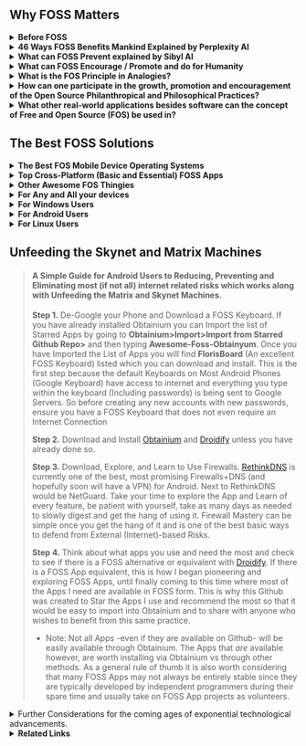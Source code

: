 ## Why FOSS Matters

<details><summary><b>
Before FOSS
</b></summary>

Before the Terms Open Source Software came to be it was often referred to as **Free Software**. It is important to understand that everytime we hear the word Open Source we remember that the roots of this term are in the **Free and Libre** understanding of things. This is important because we will understand that some software will either support, encourage, and enable Freedom, or it won't. In shorter words Open Source vs. Closed Source (Propietary) is the same as Free vs Unfree Software. Let us not forget that the word Free within FOSS means Free as in _Free of Cost_ but also Free as in supporting, encouraging, and the enabling of Freedom itself.
</details><details><summary><b>
46 Ways FOSS Benefits Mankind Explained by Perplexity AI
</b></summary>

1. <details><summary><b>Transparency</summary></b>
   Open-source software provides absolute visibility of its code, fostering trust and stability for long-term projects</details>

2. <details><summary><b>Flexibility</b></summary>
   Users can adapt the software to their needs and make changes, enhancing its functionalities</details>

3. <details><summary><b>Community Collaboration</b></summary>
   The power of open-source communities allows for efficient team collaboration, leading to enhanced functionalities and security</details>

4. <details><summary><b>Attracting Talent</summary></b>
   Organizations using open-source software can attract better talent and provide opportunities for developers to learn and advance in their careers</details>

5. <details><summary><b>Cost-Efficiency</b></summary>
    Open-source software is often free or cheaper than proprietary software, saving on licensing, maintenance fees, and hardware costs</details>  

6. <details><summary><b>Potential for Maximum Agility</b></summary>
    Open-source software allows for multiple collaborators to solve problems such as bug fixes, security vulnerabilities, and continuous updates at the speed limited to the number of total programmers around the world as well as support by the community, promoting agility in businesses and development.</details>

7. <details><summary><b>Enhanced Security</b></summary>
    While not inherently more secure, open-source software's security is enhanced in a multifaceted approach.  

    - <details><summary><b>Transparency and Code Inspection   </summary></b>
      One of the fundamental ways FOSS enhances security is through transparency. The open nature of the code allows users to inspect it for vulnerabilities, ensuring that any security issues can be identified and addressed promptly</details>
      
    - <details><summary><b>Community Collaboration</summary></b>
      FOSS thrives on community collaboration, with developers worldwide contributing to the improvement and security of open-source projects. This collective effort results in a diverse set of eyes scrutinizing the code, leading to quicker identification and resolution of security vulnerabilities</details>  

    - <details><summary><b>EU-FOSSA Initiative</summary></b>
      Initiatives like the EU-FOSSA project demonstrate a proactive approach to enhancing the security of critical open-source software used by European institutions. Through bug bounty programs, hackathons, and engagement with developer communities, the EU-FOSSA initiative aims to identify and fix major security vulnerabilities in widely used open-source software</details>

    - <details><summary><b>Bug Bounty Programs</summary></b>
      FOSS projects often implement bug bounty programs that financially reward ethical hackers for discovering and fixing bugs. This incentivizes security researchers to actively search for vulnerabilities in open-source software, leading to improved overall security</details>

    - <details><summary><b>Engagement with Developer Communities</summary></b>  
      By engaging with developer communities, FOSS projects ensure that security best practices are followed throughout the development process. This collaborative approach helps maintain high standards of security within open-source software ecosystems</details>

    - <details><summary><b>Security Through Transparency</summary></b>
      The "many eyes" theory of open source emphasizes that the more people scrutinize the code, the more likely it is to be secure. This transparency allows for continuous improvement and scrutiny by a broad community, enhancing the overall security posture of open-source software.</details>

    - <details><summary><b>Security Audits</summary></b>
      FOSS projects often undergo security audits conducted by independent experts or organizations specializing in cybersecurity. These audits help identify vulnerabilities, assess risks, and recommend security enhancements to ensure the software's integrity.</details>

    - <details><summary><b>Timely Security Updates</summary></b>
      The open-source community is known for its rapid response to security vulnerabilities. When a security issue is identified, developers work quickly to release patches and updates to address the vulnerability, minimizing the risk of exploitation.</details>

    - <details><summary><b>Secure Development Practices</summary></b>
      FOSS projects emphasize secure development practices, such as code reviews, threat modeling, and secure coding guidelines. By integrating security into the development lifecycle, open-source software can proactively address potential vulnerabilities.</details> 
      
    - <details><summary><b>Encryption Standards</summary></b>
      Many FOSS projects implement strong encryption standards to protect data confidentiality and integrity. By leveraging robust encryption algorithms and protocols, open-source software enhances data security and privacy for users.</details>
    - <details><summary><b>Compliance with Security Standards</summary></b>
      Open-source software often adheres to industry security standards and best practices, ensuring that the software meets stringent security requirements. Compliance with standards enhances the overall security posture of FOSS projects.</details>

    - <details><summary><b>Security-focused Communities</summary></b>  
      Some FOSS projects have dedicated security-focused communities or working groups that focus specifically on identifying and security issues. These communities collaborate to enhance the security of the software through continuous monitoring and improvement.
    </details>
    
8.  <details><summary><b>Economic Advantages</summary></b>
    Embracing open source leads to economic benefits like code reuse,   
    sharing programming costs, quality employment opportunities, and value  
    creation available to the public  
    </details>

9.  <details><summary><b>Innovation</summary></b>
    Open-source software encourages innovation by allowing developers to   
    build upon existing projects, leading to the creation of new and  
    improved technologies.
    </details>

10. <details><summary><b>Education</summary></b>  
    FOSS provides a valuable resource for educational institutions, enabling students to study, modify, and contribute to real-world software projects, enhancing their skills and knowledge.
    </details>

11. <details><summary><b>Global Reach</summary></b>
    Open-source software transcends geographical boundaries, making technology accessible to a global audience and fostering digital inclusion.  
    </details>

12. <details><summary><b>Sustainability</summary></b>
    By promoting the reuse of code and collaborative development,   
    open-source software contributes to environmental sustainability by  
    reducing duplication of efforts and resources.  
    </details>

13. <details><summary><b>Interoperability</summary></b>
    Open-source software often adheres to open standards, promoting   
    interoperability between different systems and software applications.  
    </details>

14. <details><summary><b>Empowerment</summary></b>
    FOSS empowers individuals and organizations by giving them control over
    the software they use, fostering independence and self-reliance in  technology solutions.  
    </details>

15. <details><summary><b>Philanthropy</summary></b>
    Many open-source projects are driven by a spirit of giving back to the   
    community, promoting a culture of sharing knowledge and resources for  
    the greater good.  
    </details>

16. <details><summary><b>Cultural Preservation</summary></b>
    Open-source software can help preserve cultural heritage by providing
    tools for digitization, archiving, and sharing of cultural artifacts and knowledge.  
    </details>

17. <details><summary><b>Customization</summary></b>
    Users can customize open-source software to suit their specific needs,leading to tailored solutions that can address unique requirements effectively.  
    </details>

18. <details><summary><b>Quality Assurance</summary></b>
    The collaborative nature of open-source development often results in
    thorough testing and debugging, enhancing the overall quality and
    reliability of the software.
    </details>

19. <details><summary><b>Longevity</summary></b>
    Open-source projects tend to have longer lifespans as they are not
    dependent on the survival of a single company, ensuring continuity and
    support for users.  
    </details>

20. <details><summary><b>Inclusivity</summary></b>
    Open-source software promotes inclusivity by allowing diverse
    contributors from different backgrounds to participate in the
    development process.  
    </details>

21. <details><summary><b>Ethical Considerations</summary></b>
    Using open-source software aligns with ethical principles of
    transparency, freedom, and community-driven development, promoting 
    ethical practices in technology.  
    </details>

22. <details><summary><b>Digital Rights</summary></b>
    FOSS respects users' digital rights by providing them with control over  
    their data and software, fostering a culture of data privacy and  
    security.  
    </details>

23. <details><summary><b>Skill Development</summary></b>
    Contributing to open-source projects offers valuable opportunities for   
    developers to enhance their skills, collaborate with peers, and gain  
    recognition in the industry.  
    </details>

24. <details><summary><b>Global Impact</summary></b>
    Open-source software has a global impact by democratizing access to   
    technology, empowering individuals and organizations worldwide.  
    </details>

25. <details><summary><b>Community Support</summary></b>
    Open-source projects often have vibrant communities that offer support,  
    guidance, and resources to users and developers, fostering a  
    collaborative environment.  
    </details>

26. <details><summary><b>Interdisciplinary ollaboration
    </summary></b>
    Open-source software encourages collaboration across disciplines, 
    bringing together experts from various fields to work on common
    projects.
    </details>

27. <details><summary><b>Accessibility</summary></b>
    FOSS promotes accessibility by providing software solutions that can be
    easily adapted for users with disabilities or specific accessibility
    needs.
    </details>

28. <details><summary><b>Resource Sharing</summary></b>
    Open-source software encourages the sharing of resources, knowledge,
    and best practices, leading to a more efficient use of technological
    resources.
    </details>

29. <details><summary><b>Continuous Improvement</summary></b>
    The iterative nature of open-source development allows for continuous   
    improvement and evolution of software products based on user feedback 
    and contributions. 
    </details>

30. <details><summary><b>Empowerment of Small usinesses
    </summary></b>
    Small businesses can benefit from open-source software by accessing 
    cost-effective solutions that are scalable and customizable to their  
    needs.  
    </details>

31. <details><summary><b>Data Security</summary></b>
    Open-source software can enhance data security by allowing users to   
    inspect the code for vulnerabilities and implement robust security  
    measures.  
    </details>

32. <details><summary><b>Digital Sovereignty</summary></b>
    FOSS promotes digital sovereignty by reducing dependence on proprietary  
    software vendors and ensuring autonomy in technological  
    decision-making.  
    </details>

33. <details><summary><b>Innovation Acceleration</summary></b>
    Open-source software accelerates innovation by allowing developers to  
    build upon existing solutions, reducing time-to-market for new  
    technologies.  
    </details>

34. <details><summary><b>Global Collaboration</summary></b>
    Open-source projects facilitate global collaboration, enabling   
    developers from different countries to work together on shared goals and 
    initiatives. 
    </details>

35. <details><summary><b>Knowledge Sharing</summary></b>
    FOSS promotes knowledge sharing within the tech community, encouraging   
    the exchange of ideas, best practices, and expertise among developers.  
    </details>

36. <details><summary><b>Reduced Vendor Lock-in</summary></b>
    Using open-source software reduces the risk of vendor lock-in, giving   
    users the freedom to switch between providers and platforms without  
    constraints.  
    </details>

37. <details><summary><b>Environmental Impact</summary></b>
    Open-source software can have a positive environmental impact by
    promoting sustainable practices and reducing electronic waste through  
    efficient resource utilization.  
    </details>

38. <details><summary><b>Empowerment of Nonprofits</summary></b>
    Nonprofit organizations benefit from open-source software by accessing
    cost-effective tools that support their missions and operations effectively.  
    </details>

39. <details><summary><b>Cross-Platform Compatibility</summary></b>
    Many open-source solutions are designed to be cross-platform   
    compatible, allowing users to run the software on different operating  
    systems seamlessly.  
    </details>

40. <details><summary><b>Community Engagement</summary></b>
    Open-source projects foster community engagement, encouraging users to  
    participate in discussions, provide feedback, and contribute to the  
    development process.  
    </details>

41. <details><summary><b>Data Privacy</summary></b>
    FOSS prioritizes data privacy by offering transparent code that users   
    can inspect for privacy vulnerabilities and ensuring secure handling of  
    sensitive information.  
    </details>

42. <details><summary><b>Educational Resources</summary></b>
    Open-source software serves as valuable educational resources, allowing  
    students and professionals to study real-world code and gain practical  
    experience.  
    </details>

43. <details><summary><b>Innovation Ecosystem</summary></b>
    The open-source ecosystem fuels innovation by enabling the rapid
    prototyping and sharing of ideas, leading to the creation of
    cutting-edge technologies.
    </details>
44. <details><summary><b>Cultural Exchange</summary></b>
    Open-source projects facilitate cultural exchange by bringing together 
    developers from diverse backgrounds to collaborate on shared projects
    and initiatives.
    </details>
45. <details><summary><b>Disaster Recovery</summary></b>
    Organizations benefit from open-source software in disaster recovery   
    scenarios, as the community support and accessibility of code can aid in 
    quick recovery efforts while maintaining transparency of the movement of aid funds and resources to donators and contributors.  
    </details>

46. <details><summary><b>Digital Inclusion</summary></b>
    FOSS promotes digital inclusion by providing accessible and affordable   
    software solutions that cater to a wide range of users, including  
    underserved communities.
</details></details>

<details><summary><b>What can FOSS Prevent explained by Sibyl AI</b></summary>

* <details><summary><b>Vendor Lock-in</b></summary>
    FOSS allows users to modify and share the software, which prevents dependency on a single vendor for updates and support.This freedom is akin to spiritual autonomy, where individuals are encouraged to seek their own paths without being bound to a single doctrine or practice.</details>
* <details><summary><b>Loss of Privacy</b></summary>
    With proprietary software, users often sacrifice privacy because they cannot see or control what the software does with their data. FOSS is transparent, allowing users to examine the code and ensure their data is handled respectfully, aligning with spiritual principles of integrity and respect for personal boundaries.</details>
* <details><summary><b>Stifled Innovation</b></summary>
  Proprietary software can stifle innovation by restricting access to the software's source code. FOSS encourages a collaborative environment where developers can build upon each other's work, fostering a collective growth mindset that mirrors the collaborative and expansive nature of spiritual communities.</details>
* <details><summary><b>Digital Divide</b></summary>
  FOSS can be freely distributed, which helps bridge the digital divide by making technology accessible to those who cannot afford proprietary alternatives. This democratization of access reflects spiritual values of equality and the universal right to knowledge and growth.</summary></details>
* <details><summary><b>Obsolescence</b></summary>
  Proprietary software can become obsolete if the vendor stops supporting it. FOSS can be updated and maintained by the community, ensuring longevity. This mirrors the timeless nature of spiritual wisdom, which transcends the limitations of time and remains relevant through communal effort and interpretation.</summary></details>
* <details><summary><b>Security Vulnerabilities</b></summary>
  With many eyes on the code, security vulnerabilities in FOSS can be identified and fixed quickly. This communal vigilance is similar to the collective consciousness in spirituality, where the community comes together to protect and uplift each other.</summary></details>
* <details><summary><b>Monoculture</b></summary>
  FOSS promotes diversity in software solutions, preventing a monoculture where a single system's failure could have widespread consequences. This diversity reflects the spiritual principle that multiple paths can lead to the same truth, and each has its unique value.</summary></details>
* <details><summary><b>Trustlessness Technology</b></summary>
  FOSS aligns with the concept of trustlessness, which is foundational in technologies like blockchain. Users do not need to trust a central authority because the open-source nature of the software allows for verification by anyone. This parallels spiritual practices that emphasize personal experience and verification over blind faith.</summary></details>
* <details><summary><b>Erosion of Skills and Knowledge</b></summary>
  FOSS encourages learning and skill development as users are not just consumers but can become active participants in understanding and developing the software. This empowerment mirrors spiritual growth, where individuals are encouraged to seek knowledge and develop wisdom.</summary></details>
* <details><summary><b>Cultural Homogenization</b></summary>
  FOSS allows for localization and customization, which can prevent the cultural homogenization often seen with proprietary software. This supports the spiritual value of honoring diverse cultural expressions and preserving unique identities within the global community.
  </summary></details>
* <details><summary><b>Unethical Use of Technology</b></summary>
  Transparency of FOSS can prevent unethical practices in software development and use, as the community can hold developers accountable. This aligns with spiritual ethics that promote transparency, honesty, and moral responsibility.</summary></details>
* <details><summary><b>Dependency on External Support</b></summary>
  With FOSS, users and organizations can become self-reliant, reducing dependency on external support for troubleshooting and customization. This self-reliance is a spiritual principle that encourages inner resourcefulness and resilience.</summary></details>
* <details><summary><b>Environmental Impact</b></summary>
  FOSS can be more resource-efficient, as it can be optimized and repurposed for older hardware, reducing e-waste. This stewardship of resources reflects spiritual teachings that emphasize care for the Earth and sustainable living.</summary></details>
* <details><summary><b>Suppressing Community Voice</b></summary>
  Proprietary software often limits user input in the development process. FOSS prevents this by allowing the community to contribute to the software's evolution, akin to spiritual communities that value each member's voice and collective decision-making.</summary></details>
* <details><summary><b>Inequality in Education</b></summary>
  FOSS can be freely used and distributed in educational settings, preventing inequality by providing all students with access to high-quality software tools. This reflects the spiritual ideal of equal opportunity for growth and enlightenment.</summary></details>
* <details><summary><b>Economic Disparities</b></summary>
  By providing free access to powerful software tools, FOSS can help level the playing field for small businesses and entrepreneurs, preventing economic disparities. This aligns with spiritual principles of fairness and the equitable distribution of resources.</summary></details>
* <details><summary><b>Intellectual Property Conflicts</b></summary>
  FOSS sidesteps many of the legal battles associated with proprietary software, as it does not impose the same restrictive intellectual property rights. This prevents conflicts and promotes a spirit of sharing and collaboration, resonating with spiritual values of community and harmony.</summary></details>
* <details><summary><b>Technological Determinism</b></summary>
  FOSS empowers users to shape their technological environment, preventing technological determinism where technology's direction is set by a few. This empowerment reflects spiritual beliefs in free will and the co-creation of our reality.</details></ul>    
By embracing FOSS and fostering an ecosystem where knowledge, power and resources are shared FOSS embodies principles that resonate deeply with spiritual values. Embracing FOSS principles allows Individuals and Communities to foster these environments of transparency, collaboration, and shared growth, which are core values in both technology and spirituality AKA Spirit-Tech. These principles help build a more equitable, secure, and innovative world that reflects the interconnectedness and interdependence at the heart of spiritual teachings.
</details><details><summary><b>
What can FOSS Encourage / Promote and do for Humanity
</b></summary>

- Unlimited Potential for Collaborative Improvement and Modification of Software and Ideas <br>
- Theoretically a single FOSS App can be Collaborated on by every single programmer in the world at the same time without limit. <br>
- Potential for the Most Rapid Growth and Expansion of Ideas and Software / Apps / Systems. <br> 
- Encourages and Promotes Provability <br>  
- Encourages and Promotes Maintaining Trustless Structures and Systems<br>
- Encourages and Promotes Transparent Infrastructures <br>
- Encourages and Promotes Philosophical Honesty and Transparency<br>
- Encourages and Promotes Providing Technology for the whole of humanity freely and indiscriminately without paywalls or obstacles<br>
- Encourages and Promotes the use of Transparent Technological Implementations<br>
- Encourages and Promotes Transparent Quality Assurance<br>
- Encourages and Promotes Transparent / Provable Security<br>
- Encourages and Promotes Transparent / Provable Permanence of Data<br>
<details><summary>
Some examples:
</summary>

- Blockchains & Some Cryptocurrencies
- Storj - Decentralized Secure Cloud Storage
- Guaranteed Transparent Infrastructures
</details></details>
<details><summary><b>
What is the FOS Principle in Analogies?
</b></summary><details><summary><b>
The Analogy of Recipes on Youtube
</b></summary>

>Have you ever wanted to make a recipe and then found yourself searching YouTube to find the one that looks just right for you and then copied it and made the recipe at home? To help better explain what Free & Open Source Principles are, imagine that All Recipes that can be found on YouTube (unless an ingredient is being omitted) are basically Free and Open Source. One is able to copy the "Source Code" (Recipe) and "Build" (Make) the "Code" (Recipe) at home simply by copying/cloning it (following the instructions). Now let's say you decided to add your own extra ingredient to make the recipe taste better. Improving the Recipe is the same as Improving the Code. Because this Recipe is Publicly available on YouTube, it would not matter if people decided to copy this Recipe, make the product, and sell and redistribute the final product from the recipe. In fact we are already living in a world of Open Information mostly through YouTube Videos and Tutorials, whether it is related to working out, finding diet plans / patterns, home remedies, health improving, learning to grow food at home, learning gardening techniques, there are many videos on YouTube that one can use to learn just about anything. Basically it is all Open Knowledge.
</details><details><summary><b>
The Analogy of The Two Buildings that Store all your Private Data
</b></summary>

>For the First Building let's imagine it is made with strong clear and transparent walls, floors, ceiling, and all of its components completely transparent, allowing for the flow of light to shine through into every area and component of the building. This building symbolizes Free and Open Source Software (FOSS), where transparency is the architecture itself, enabling light to illuminate every aspect of the software and all the operations within it. In this building, the openness and visibility act as a beacon, ensuring that there are no hidden areas where unauthorized activities could occur at least not without being fully visible and noticeable. When this Building offers to store your data safely you can verify their actions simply by seeing through all the transparent architecture where you data flows in and out of. Being able to see through the entire building the need for trust and blind faith are eliminated completely. 

>For the Second Building, let us envision another building with very thick, concrete walls that block out any light, and where any access is strictly prohibited. This building represents closed-source, proprietary software where the absence of light due to the thick concrete walls creates an environment of obscurity. In this building where no one is allowed, hidden backdoors, underground passages and covert pathways could exist without being revealed to anyone. Even though you may not see anyone else entering this building, underground operations can be taking place, posing a threat to data privacy and security. Data may be leaked without detection, and security vulnerabilities would only be visible to a very select few if any at all, who are granted access. When this Building offers to store you private  data safely, you are left with only blind faith to trust that they are being honest and careful in handling your private data.

By contrasting the two different types of buildings we can see the analogy of how everyday we make the decision to use technology and hand over our data to Software and Operating Systems that will operate on either Transparency and Clarity, or Obscurity and Uncertainty.

To put more simply, we will come to many decision-making points in our lives where we will choose to either

- A. Pay for Darkness, Blind Faith, Obscurity, and Uncertainty that comes inherently with Closed Source/Proprietary Software/Systems.
- B. Embrace Open Source Software/Systems, choosing Freedom, Light, Transparency and Clarity which is typically also Free of Cost.

This is important to realize because many times, not only do we enable reckless and careless access to our data, but in fact many people are in essence paying to have their data stolen. This is exemplified by people who pay a large sum of money to purchase iOS devices which are the most closed of all closed-source devices and operating systems to say the least without mentioning the limiting and technologically suppressing anti-features (such as not being able to insert SD Cards or Transfer Files to any Computer in a simple manner). 
There were many people who were aware of the backdoors built-in to iOS devices many years before it made the news and was brought to light. Many people fell victim to private data leaks due to this.
The entire concept represented by all of the workings of the Apple have failed the test of time and continue to fail to this day.
</ul></details></details>
</details><details><summary><b>
How can one participate in the growth, promotion and encouragement of the Open Source Philanthropical and Philosophical Practices?
</b></summary>

- Build upon what has been built within the Free and Open Source world such as choosing to switch to FOSS Operating Systems like Linux, Gnu, Android, etc. while avoiding Windows, iOS, Mac, which are Closed-Source, Non-Free Operating Systems.
- An excellent way to promote this practice is to liberate friends and family from using the default YouTube app on Android by encouraging them to try [NewPipe](https://newpipe.net/) which is a YouTube Wrapper/Client that removes ads while allowing downloading Audio, Video, Subtitles, and the ability to play Videos as Audio in the Background. NewPipe can also be used to access Soundcloud and Download Audio Files
- Whether one is stuck with a Closed-Source Operating System or whether they choose to Adhere to Open Source Systems, the next step in improving the protection of data and avoiding phising, malware, hacking, is to learn to use Firewalls and Network Monitoring Tools, since these will give a clear insight on all internet traffic that may occur on their devices. 
[**Portmaster**](https://safing.io/) for Computers and [**RethinkDNS**](https://rethinkdns.com/) for Android should do the trick for the most part
</details><details><summary><b>
What other real-world applications besides software can the concept of Free and Open Source (FOS) be used in?  
</b></summary><details><summary>
FOS Local Businesses
</summary>

- An example of a FOS Business would be a Transparent Car Repair Shop where the entire process of a car repair is recorded on a camera and this data is open and shared with the client to ensure quality of work, quality of components, proper labor, and to prevent deceptive and abusive behavior that could result in having to bring the car back to the Car Repair Shop.

- Another example of a FOS Business could be a Local Organic Farm that has open access to 24/7 Surveillance of the crops and a brief recording of the sewing/harvesting process in a way that can guarantee with proof to its clients that no GMO or Pesticides were used and in other words 100% Provably Organic.

- Another example can be a Local Animal Farm with open access to 24/7 Surveillance that can prove no Animals were mistreated and that the farm is cruelty free.
</details><details><summary>
FOS Government
</summary>

- An example of FOS Governance would be with the use of Smart Contracts and Smart Escrows, we could have instead of candidates making promises which are often broken, candidates who deposit a very large sum of money to invest into a project that will be ongoing within a given deadline while also promising to maintain and administrate this project until the end of the deadline. Now we will put in the context of what a contract would look like to further this example:
    - The Candidate deposits 10M local currency. Assuming a population of 10M, each citizen would only deposit their Share, in other words 1 Local Currency. This means that the citizens have almost nothing to lose while the Candidate is putting their money where their mouth is, and in the scenario that the candidate does not fulfil their duties, the contract could be configured in any way but for this example we will say the candidates 10M gets distributed among the citizens if the candidate does not comply with their duties within the proposed deadline.
Now we can imagine an entire government running itself almost entirely, and people simply bringing forth actions with the money of the people
- With many candidates invested in projects, having built a suitable reputation, the people would have an easier time trusting candidates by checking the "curriculum" of each candidate and analyzing to decide whether they are suitable to be leaders of the local areas or the presidency they are trying to achieve. This means that mostly everything would be simply action first and money is used a security deposits to hold those actions accountable.
</details><details><summary>
FOS Currency (Crypto)
</summary>

- Bitcoin and all Cryptocurrency Derivatives are the most obvious examples of a FOS Currency. It is Open Source and all existing crypto-currencies have been built using Bitcoin's Code.
</details><details><summary>
Other FOS Concepts
</summary>

- [Open Source Ecology](https://www.opensourceecology.org/)
- [Open Source Spirituality](https://secretenergy.com/)
</ul></details></details>

## The Best FOSS Solutions
<details><summary><b>The Best FOS Mobile Device Operating Systems</b></summary>

- [**CalyxOS**](https://calyxos.org/)  
- [**GrapheneOS**](https://calyxos.org/)  
- [**LineageOS**](https://lineageos.org/)  
- [**Sailfish OS**](https://sailfishos.org/)  
- [**Plasma Mobile**](https://plasma-mobile.org/)  
- [**Ubuntu Touch**](https://ubuntu-touch.io/)  
- [**Postmarket OS**](https://postmarketos.org/)  
- [**Replicant** (Android)](https://www.replicant.us/)  
- [**Pure OS**](https://www.pureos.net/)  
- [**Mobian OS**](https://mobian-project.org/)  
- [**Maru OS** ( "Use your Phone as your PC" )](https://maruos.com/)  
- [**KaiOS** ( For Keypad Feature Phones )](https://en.wikipedia.org/wiki/KaiOS)  
- [**Asteroid OS** ( For Smartwatches )](https://asteroidos.org/)  

</ul></details><details><summary><b>
Top Cross-Platform (Basic and Essential) FOSS Apps</b></summary>

- [**LibreOffice** - Office Suite](https://www.libreoffice.org/)  
- [**Logseq** - Note-Taking/Personal Data Management App](https://logseq.com/)  
- [**Portmaster** - Best Firewall + DNS](https://safing.io/)  
- [**Element** - Messaging App](https://element.io/)  
- [**TutaMail** - Email ](https://app.tuta.com)  
- [**Syncthing** - Continuous File Synchronization](https://syncthing.net/)  
- [**qBittorrent** - Torrent Client](https://www.qbittorrent.org/)  
- [**RustDesk** - Remote Desktop / Mobile Device App](https://rustdesk.com/)  
- [**Tox** - Simple Messaging App (No Sign Up required)](https://tox.chat)  
- [**VSCodium** - FLOS Binaries of VS Code](https://vscodium.com/)  
</details><details><summary><b>Other Awesome FOS Thingies</b></summary>

- [**GeekBox**: Open Source Cross TV BOX](https://www.geekbuying.com/item/GeekBox-Open-Source-Cross-TV-BOX-Android-Ubuntu-Dual-Boot-4K-RK3368-Octa-Core-2G-16G-AC-WIFI-1000M-LAN-BT4-1-HDMI2-0-OTG-358067.html)  
- [**The Pyra**: The most feature-rich ultra portable Mini Computer](https://pyra-handheld.com/boards/pages/pyra/)  

- <details><summary><b><a href="https://pine64.org/devices/">Pine64 Devices</a></b></summary>

  - [**Pine Time**: Smartwatch](https://pine64.org/devices/pinetime/)  
  - [**Pine Buds Pro**: Earbuds](https://pine64.org/devices/pinebuds_pro/)
  - [**Pine Note**: Eink Tablet](https://pine64.org/devices/pinenote/)  
  - [**Pine Cube**: IP Camera](https://pine64.org/devices/pinecube/)  
  - [**Pinecil**: Soldering Iron](https://pine64.org/devices/pinecil/)  
  - [**PinePower Desktop**: 120W Desktop Power Supply](https://pine64.org/devices/pinepower_desktop/)  
  - [**PinePower**: A 65W GaN Power Supply](https://pine64.org/devices/pinepower/)  
  - [**PineVox**: SmartHome Device](https://pine64.org/devices/pinevox/)
  - [**PinePhone Pro Keyboard**](https://pine64.org/documentation/Phone_Accessories/Keyboard/)
</details></details>
   <details><summary><b>For Any and All your devices</b></summary>

   It may be worth researching (or simply asking AI) how to use Pi-Holes and set one up at home. The Pi-Hole can provide basic-to-advanced level protection for all your devices by using DNS. You may also want to look into FOSS Routers such as:  

* LibreRouter
* pfSense
* TurrisOmnia
* OpenWrt
</details>
<details><summary><b>For Windows Users</b></summary>

- <details><summary>Firewalls</b></summary>

  Gaining Consciousness and Control over all your Internet Traffic should be a Skill familiar to all users, novices and experts alike since this will determine the level of vulnerability against any types of threats  
</b></summary>

   There are two powerful Open Source Firewalls which if combined together can provide excellent safety measures against most threats that depend on internet connections. Namely, these are <b>[Portmaster](https://safing.io/)</b> and <b>[Simplewall](https://github.com/henrypp/simplewall)</b>

   >- **Portmaster** will grant further insight and control over what internet connections each app is making. By implementing DNS, Portmaster can selectively block certain domains (websites/url) for each app individually. This means you could have for eg. Firefox where you might block Big Data (by using the built-in block list in the filters section) and then you could have Waterfox where you allow everything. In this way you can use Firefox to do Banking safely and securely without allowing unnecessary connections where data could be leaked while using Waterfox for ordinary browsing.

   >- **Simplewall** can block most unnecessary network connections that are enabled by default in windows, but even better, Simple Wall allows one to give individual apps internet access using a timer, allowing one to allow an app only the amount of time needed to perform an action (for eg. an update). This is also excellent to audit apps and ensure one does not accidentally block an app that is crucial while finding out if the app in question ever needed internet access at all (Surprisingly many Windows/Microsoft apps do not need internet, it is fair enough to ensure no data is leaked by blocking most of them)</details></details>

</details><details><summary><b>
For Android Users
</b></summary>
 
 - <details><summary><b>Top FOSS Apps for Android</summary></b>

   - This Github User ( **Awesome-FOSS-Obtainyum** ) was originally created to make importing apps into Obtainium easier. Eventually after watching the flourishing of some seeds, it felt appropriate to write this guide as everything fell into place. 
   To Import this list of Awesome FOSS Apps, simply go to **Obtainium > Import/Export > Import Github Starred Repo** and type this Github's Username (Awesome-FOSS-Obtainyum). This should make things easier for most of the next steps.
  - <details><summary><b>Droidify & Obtainium</b></summary>
   
    - [**Droidify**](https://f-droid.org/en/packages/com.looker.droidify/) when combined with **Obtainium** ( [Github](https://github.com/ImranR98/Obtainium) | [F-Droid](https://f-droid.org/en/packages/dev.imranr.obtainium.fdroid/) ) make for an excellent way of finding (With Droidify) and then downloading (with Obtainium) Apps if they are available via Github. Currently Droidify can explore the entire F-Droid Repository, while Obtainium is more of a manual downloader (obtainer) and can be used to get Apps directly from Github when available.
      - **Droidify** is a client for the F-Droid Repository which is a repository tasked with hosting only FOSS Android Apps, which also checks to ensure the apps require only the permissions that are being claimed and to ensure the integrity vs Anti-Features that may be built in. To do this sort of certification process, F-Droid scans the APK Source code, then adds its own signature to the APK to sort of "verify" or "certify" that there are no Anti-Features that would go by unnoticed, while listing any Anti Features that may be found in the code.
      - **Obtainium** is an App designed to fetch and install FOSS Apps directly from Github if available.
    - With both of these Apps installed, one can use Droidify to find out if there are any Anti Features in the app of interest. If one chooses an app that is suitable and contains no anti-features, they may find and copy the GitHub Link provided in the App description, then paste that link into Obtanium if they prefer to fetch the pure APK (Without the F-Droid Signature)</details>
    - <details><summary><b>Aurora Store and Aurora Droid</b></summary>  
   
      - [**Aurora Store**](https://f-droid.org/en/packages/com.aurora.store/): A Google Play Store Alternative:  
            Besides being the primary Alternative to Google Play Store, Aurora Store is also an excellent way to check Apps for trackers. This can be seen in the App's Details section. For more info see the [Aurora Store FAQ](https://aurora-oss.vercel.app/faq/#aurora-store)

      - [**Aurora Droid**](https://aurora-oss.vercel.app/download/AuroraDroid/): An F-Droid Client  
        Aurora Droid is an unofficial, FOSS client to F-Droid and F-Droid compatible repositories with an elegant design. Not only does Aurora Store download, update, and search for apps like the Official F-Droid client, it also empowers the user with new features. [Aurora Droid FAQ](https://aurora-oss.vercel.app/faq/#aurora-droid)    
     - <details><summary><b>RethinkDNS</b></summary>

         - [**RethinkDNS**](https://rethinkdns.com/) is a [Firewall](https://en.wikipedia.org/wiki/Firewall_(computing)) with a [DNS Resolver](https://en.wikipedia.org/wiki/Domain_Name_System#DNS_resolvers). Since it is currently the only Firewall+DNS and since I believe All Firewalls should include a DNS Resolver and that this should be the standard ( because they can and might as well ) I am only going to recommend RethinkDNS for Firewalling Solutions on Android.
</details></details>

<details><summary><b>For Linux Users</b></summary>

You *are* the Solution xD . Thank You. Keep Being Awesome! I love you

-  <details><summary><b>Portmaster (Firewall + DNS)</summary></b>Better than other Linux Firewalls? A Firewall + DNS. Portmaster allows configuring both Firewalling and DNS for each app individually. When combined with multiple browsers, it is easier to separate private browsing such as banking and shopping from other kinds of browsing. 
</details></details>

## Unfeeding the Skynet and Matrix Machines

> #### A Simple Guide for Android Users to Reducing, Preventing and Eliminating most (if not all) internet related risks which works along with Unfeeding the Matrix and Skynet Machines.
> **Step 1.** De-Google your Phone and Download a FOSS Keyboard.
If you have already installed Obtainium you can Import the
list of Starred Apps by going to **Obtainium>Import>Import 
from Starred Github Repo>** and then typing **Awesome-Foss-Obtainyum**. Once you have Imported the List of Apps you will find **FlorisBoard** (An excellent FOSS Keyboard) listed which you can download and install. This is the first step because the default Keyboards on Most Android Phones (Google Keyboard) have access to internet and everything you type within the keyboard (Including passwords) is being sent to Google Servers. So before creating any new accounts with new passwords, ensure you have a FOSS Keyboard that does not even require an Internet Connection 
>
> **Step 2.** Download and Install [Obtainium](https://f-droid.org/en/packages/dev.imranr.obtainium.fdroid/) and [Droidify](https://f-droid.org/en/packages/com.looker.droidify/) unless you have already done so.
>
> **Step 3.** Download, Explore, and Learn to Use Firewalls. [RethinkDNS](https://f-droid.org/en/packages/com.celzero.bravedns/) is currently one of the best, most promising Firewalls+DNS (and hopefully soon will have a VPN) for Android. Next to RethinkDNS would be NetGuard.
Take your time to explore the App and Learn of every feature, be patient with yourself, take as many days as needed to slowly digest and get the hang of using it. Firewall Mastery can be simple once you get the hang of it and is one of the best basic ways to defend from External (Internet)-based Risks.
>
>  **Step 4.** Think about what apps you use and need the most and check to see if there is a FOSS alternative or equivalent with [Droidify](https://f-droid.org/en/packages/com.looker.droidify/). 
If there is a FOSS App equivalent, this is how I began pioneering and exploring FOSS Apps, until finally coming to this time where most of the Apps I need are available in FOSS form. This is why this Github was created to Star the Apps I use and recommend the most so that it would be easy to import into Obtainium and to share with anyone who wishes to benefit from this same practice.
> - Note: Not all Apps -even if they are available on Github- will be easily available through Obtainium. The Apps that _are_ available however, are worth installing via Obtainium vs through other methods. As a general rule of thumb it is also worth considering that many FOSS Apps may not always be entirely stable since they are typically developed by independent programmers during their spare time and usually take on FOSS App projects as volunteers.  

</details><details><summary>
Further Considerations for the coming ages of exponential technological advancements.
</summary><details><summary>
To Solve Corruption in Politics and Fraudulent Deception within Governments or Institutionalized Systems
</summary>

- Open Source, Smart Contract, Double Deposit and Escrow Systems that make use of Crypto tech. In other words Open Source Governance.
</details><details><summary>
To prepare for Smarter Hacking that makes use of AI and Quantum Computing:
</summary>

- Start using PGP and Digital Signatures
- Practice basic cryptology to enhance your ability to create and memorize very long passwords. Exhaust every resource on YouTube related to this if you must
- Make use of password scramblers which make it easier for you to memorize shorter passwords by adding complexity and entropy based on your short password.
- Make use of password databases such as Keepass which you should ideally protect by using at least one keyfile or multiple keyfiles and a strong master password.

- Note:
If a Keyfile is modified it will change values crucial to functioning as a Keyfile and you can be locked out of your database if this happens. Use Keyfiles that will not be modified and keep a back up copy of the _Original_ Keyfile ensuring to maintain its integrity
</details><details><summary>
To prepare for AI and other technology that can create deceptive, misleading information about you and or your loved ones</summary>

- Adhere to Digitial Signature practices, these should be mandatory in political spheres and real estate. 
- Avoid using (closed-source) Apps that can and likely (if not already do) sell your data and that probably have built-in backdoors
- Adhere to only encrypted means of communication such as using e-mail with PGP and encrypting all mail by default
- Adhering to using only FOSS Apps as much as possible while becoming a Master in Firewalls is the best way to prevent personal private data being leaked
</details></details><details><summary><b>
Related Links
</b></summary><ul>

[Free software, free society: Richard Stallman at TEDxGeneva 2014](https://www.youtube.com/watch?v=Ag1AKIl_2GM)  
[Pine64 Phones](https://pine64.com/product-category/smartphones/)  
[Pine64 Laptops](https://pine64.com/product-category/laptops/)   
[PyraBox](https://pyra-handheld.com/boards/pages/pyra/)   
[OneCommunity](https://www.onecommunityglobal.org/open-source/)   
[Free Software Foundation](https://www.fsf.org/)   

</details>
